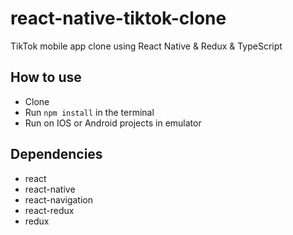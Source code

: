 # react-native-tiktok-clone
TikTok mobile app clone using React Native & Redux & TypeScript

## How to use
- Clone
- Run `npm install` in the terminal
- Run on IOS or Android projects in emulator

## Dependencies
- react
- react-native
- react-navigation
- react-redux
- redux
